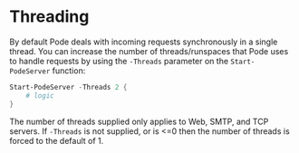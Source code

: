 # Threading

By default Pode deals with incoming requests synchronously in a single thread. You can increase the number of threads/runspaces that Pode uses to handle requests by using the `-Threads` parameter on the `Start-PodeServer` function:

```powershell
Start-PodeServer -Threads 2 {
    # logic
}
```

The number of threads supplied only applies to Web, SMTP, and TCP servers. If `-Threads` is not supplied, or is <=0 then the number of threads is forced to the default of 1.
